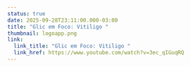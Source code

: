 ```yaml
---
status: true
date: 2025-09-28T23:11:00.000-03:00
title: "Glic em Foco: Vitiligo "
thumbnail: logoapp.png
link:
  link_title: "Glic em Foco: Vitiligo "
  link_href: https://www.youtube.com/watch?v=3ec_qIGuqRQ
---
```


